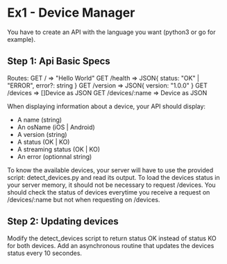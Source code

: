 # Ex1 - Device Manager

You have to create an API with the language you want (python3 or go for example).

## Step 1: Api Basic Specs

Routes:
GET / => "Hello World"
GET /health => JSON{ status: "OK" | "ERROR", error?: string }
GET /version => JSON{ version: "1.0.0" }
GET /devices => []Device as JSON
GET /devices/:name => Device as JSON

When displaying information about a device, your API should display:
- A name (string)
- An osName (iOS | Android)
- A version (string)
- A status (OK | KO)
- A streaming status (OK | KO)
- An error (optionnal string)

To know the available devices, your server will have to use the provided script: detect_devices.py and read its output.
To load the devices status in your server memory, it should not be necessary to request /devices.
You should check the status of devices everytime you receive a request on /devices/:name but not when requesting on /devices.

## Step 2: Updating devices

Modify the detect_devices script to return status OK instead of status KO for both devices.
Add an asynchronous routine that updates the devices status every 10 secondes.




